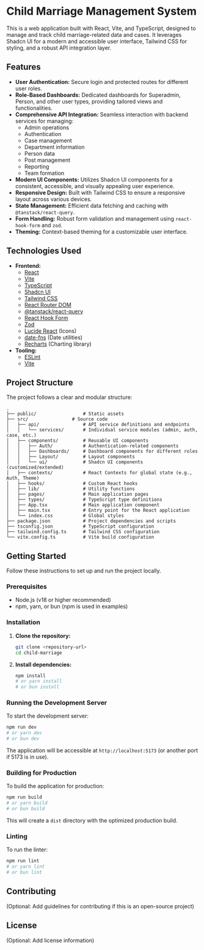 # Child Marriage Management System

This is a web application built with React, Vite, and TypeScript, designed to manage and track child marriage-related data and cases. It leverages Shadcn UI for a modern and accessible user interface, Tailwind CSS for styling, and a robust API integration layer.

## Features

*   **User Authentication:** Secure login and protected routes for different user roles.
*   **Role-Based Dashboards:** Dedicated dashboards for Superadmin, Person, and other user types, providing tailored views and functionalities.
*   **Comprehensive API Integration:** Seamless interaction with backend services for managing:
    *   Admin operations
    *   Authentication
    *   Case management
    *   Department information
    *   Person data
    *   Post management
    *   Reporting
    *   Team formation
*   **Modern UI Components:** Utilizes Shadcn UI components for a consistent, accessible, and visually appealing user experience.
*   **Responsive Design:** Built with Tailwind CSS to ensure a responsive layout across various devices.
*   **State Management:** Efficient data fetching and caching with `@tanstack/react-query`.
*   **Form Handling:** Robust form validation and management using `react-hook-form` and `zod`.
*   **Theming:** Context-based theming for a customizable user interface.

## Technologies Used

*   **Frontend:**
    *   [React](https://react.dev/)
    *   [Vite](https://vitejs.dev/)
    *   [TypeScript](https://www.typescriptlang.org/)
    *   [Shadcn UI](https://ui.shadcn.com/)
    *   [Tailwind CSS](https://tailwindcss.com/)
    *   [React Router DOM](https://reactrouter.com/en/main)
    *   [@tanstack/react-query](https://tanstack.com/query/latest)
    *   [React Hook Form](https://react-hook-form.com/)
    *   [Zod](https://zod.dev/)
    *   [Lucide React](https://lucide.dev/icons/) (Icons)
    *   [date-fns](https://date-fns.org/) (Date utilities)
    *   [Recharts](https://recharts.org/en-US/) (Charting library)
*   **Tooling:**
    *   [ESLint](https://eslint.org/)
    *   [Vite](https://vitejs.dev/)

## Project Structure

The project follows a clear and modular structure:

```
.
├── public/                 # Static assets
├── src/                # Source code
│   ├── api/                # API service definitions and endpoints
│   │   └── services/       # Individual service modules (admin, auth, case, etc.)
│   ├── components/         # Reusable UI components
│   │   ├── Auth/           # Authentication-related components
│   │   ├── Dashboards/     # Dashboard components for different roles
│   │   ├── Layout/         # Layout components
│   │   └── ui/             # Shadcn UI components (customized/extended)
│   ├── contexts/           # React Contexts for global state (e.g., Auth, Theme)
│   ├── hooks/              # Custom React hooks
│   ├── lib/                # Utility functions
│   ├── pages/              # Main application pages
│   ├── types/              # TypeScript type definitions
│   ├── App.tsx             # Main application component
│   ├── main.tsx            # Entry point for the React application
│   └── index.css           # Global styles
├── package.json            # Project dependencies and scripts
├── tsconfig.json           # TypeScript configuration
├── tailwind.config.ts      # Tailwind CSS configuration
└── vite.config.ts          # Vite build configuration
```

## Getting Started

Follow these instructions to set up and run the project locally.

### Prerequisites

*   Node.js (v18 or higher recommended)
*   npm, yarn, or bun (npm is used in examples)

### Installation

1.  **Clone the repository:**
    ```bash
    git clone <repository-url>
    cd child-marriage
    ```
2.  **Install dependencies:**
    ```bash
    npm install
    # or yarn install
    # or bun install
    ```

### Running the Development Server

To start the development server:

```bash
npm run dev
# or yarn dev
# or bun dev
```

The application will be accessible at `http://localhost:5173` (or another port if 5173 is in use).

### Building for Production

To build the application for production:

```bash
npm run build
# or yarn build
# or bun build
```

This will create a `dist` directory with the optimized production build.

### Linting

To run the linter:

```bash
npm run lint
# or yarn lint
# or bun lint
```

## Contributing

(Optional: Add guidelines for contributing if this is an open-source project)

## License

(Optional: Add license information)